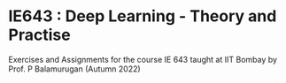 # IE643 : Deep Learning - Theory and Practise

Exercises and Assignments for the course IE 643 taught at IIT Bombay by Prof. P Balamurugan (Autumn 2022)
